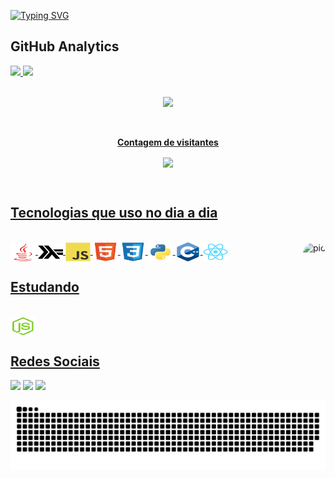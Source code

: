 
[![Typing SVG](https://readme-typing-svg.herokuapp.com/?color=1F6BAD&size=17&center=true&vCenter=true&width=1000&lines=Oiii,+eu+sou+o+Caui+Davis;Atualmente+estou+cursando+ciências+da+computação+no+instituto+federal+do+maranhão+-+campus+caxias;Bem-vindo!+:%29)](https://git.io/typing-svg)
## GitHub Analytics
<div>
  <a href="https://github.com/cauidavismatosdeoliveira">
  <img height="180em" src = "https://github-readme-stats-sigma-five.vercel.app/api?username=cauidavismatosdeoliveira&show_icons=true&count_private=true&theme=react">
  <img height="180em" src="https://github-readme-stats-sigma-five.vercel.app/api/top-langs/?username=cauidavismatosdeoliveira&layout=compact&langs_count=10&theme=react"/>
</div><br/>
  <p align="center">
  <img src="https://github-profile-trophy.vercel.app/?username=cauidavismatosdeoliveira&theme=react&row=2&no-bg=true&column=3&margin-w=15&margin-h=15"/>
</p>
<div align="center">
<br><p align="centre"><b>Contagem de visitantes</b></p>  
<p align="center"><img align="center" src="https://profile-counter.glitch.me/{cauidavismatosdeoliveira}/count.svg" /></p> 
<br></div>
 
## Tecnologias que uso no dia a dia
  
<div style="display: inline_block"><br>
  <img align="center" alt="Java" height="30" width="40" src="https://raw.githubusercontent.com/devicons/devicon/master/icons/java/java-plain.svg">
  <img align="center" alt="Haskell" height="30" width="40" src="https://raw.githubusercontent.com/devicons/devicon/master/icons/haskell/haskell-plain.svg">
  <img align="center" alt="Js" height="30" width="40" src="https://raw.githubusercontent.com/devicons/devicon/master/icons/javascript/javascript-original.svg">
  <img align="center" alt="HTML" height="30" width="40" src="https://raw.githubusercontent.com/devicons/devicon/master/icons/html5/html5-original.svg">
  <img align="center" alt="CSS" height="30" width="40" src="https://raw.githubusercontent.com/devicons/devicon/master/icons/css3/css3-original.svg">
  <img align="center" alt="Python" height="30" width="40" src="https://raw.githubusercontent.com/devicons/devicon/master/icons/python/python-original.svg">
  <img align="center" alt="C++" height="30" width="40" src="https://raw.githubusercontent.com/devicons/devicon/master/icons/cplusplus/cplusplus-original.svg">
  <img align="center" alt="react" height="30" width="40" src="https://raw.githubusercontent.com/devicons/devicon/master/icons/react/react-original.svg">
  <img align="right" alt="pic" height="150" style="border-radius:50px;" src="https://cdn.discordapp.com/attachments/509695861173911557/1015038905927598100/download20220904200821.png?width=676&height=676">
</div>
  
## Estudando
 <div style="display: inline_block"><br>
    <img align="center" alt="node" height="30" width="40" src="https://raw.githubusercontent.com/devicons/devicon/master/icons/nodejs/nodejs-original.svg">
 <div/> 
   
## Redes Sociais
<div> 
  <a href="https://www.facebook.com/caui.davis/" target="_blank"><img src="https://img.shields.io/badge/Facebook-1877F2?style=for-the-badge&logo=facebook&logoColor=white" target="_blank"></a>
  <a href="https://www.instagram.com/cauidavis/" target="_blank"><img src="https://img.shields.io/badge/-Instagram-%23E4405F?style=for-the-badge&logo=instagram&logoColor=white" target="_blank"></a>
  <a href="https://www.linkedin.com/in/caui-davis-05a06224b/" target="_blank"><img src="https://img.shields.io/badge/-LinkedIn-%230077B5?style=for-the-badge&logo=linkedin&logoColor=white" target="_blank"></a> 
  
  ![Snake animation](https://github.com/cauidavismatosdeoliveira/cauidavismatosdeoliveira/blob/output/github-contribution-grid-snake.svg)
  
  </div>

